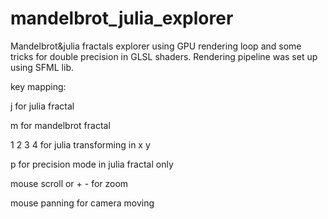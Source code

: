 # mandelbrot_julia_explorer

Mandelbrot&julia fractals explorer using GPU rendering loop and some tricks for double precision in GLSL shaders. Rendering pipeline was set up using SFML lib.

key mapping:

j for julia fractal

m for mandelbrot fractal

1 2 3 4 for julia transforming in x y

p for precision mode in julia fractal only

mouse scroll or + - for zoom

mouse panning for camera moving
